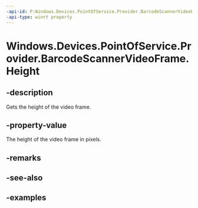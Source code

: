 ```yaml
---
-api-id: P:Windows.Devices.PointOfService.Provider.BarcodeScannerVideoFrame.Height
-api-type: winrt property
---
```


<!-- Property syntax.
public uint Height { get; }
-->

# Windows.Devices.PointOfService.Provider.BarcodeScannerVideoFrame.Height

## -description
Gets the height of the video frame.

## -property-value
The height of the video frame in pixels.

## -remarks

## -see-also

## -examples

